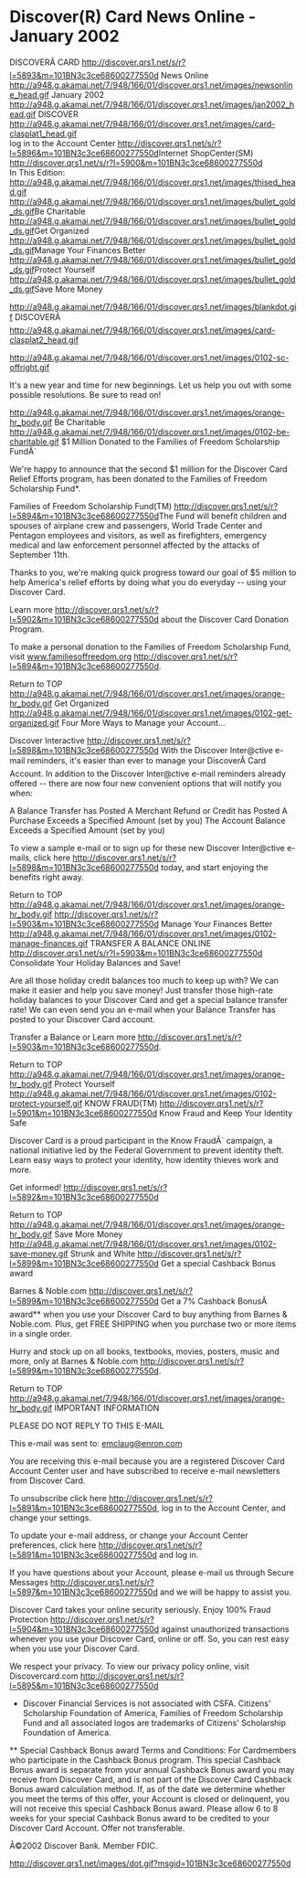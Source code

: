 # Discover(R) Card News Online - January 2002

DISCOVERÃ CARD <http://discover.qrs1.net/s/r?l=5893&m=101BN3c3ce68600277550d>	  News Online <http://a948.g.akamai.net/7/948/166/01/discover.qrs1.net/images/newsonline_head.gif> January 2002 <http://a948.g.akamai.net/7/948/166/01/discover.qrs1.net/images/jan2002_head.gif>	 DISCOVER <http://a948.g.akamai.net/7/948/166/01/discover.qrs1.net/images/card-clasplat1_head.gif>	
log in to the Account Center <http://discover.qrs1.net/s/r?l=5896&m=101BN3c3ce68600277550d>Internet ShopCenter(SM) <http://discover.qrs1.net/s/r?l=5900&m=101BN3c3ce68600277550d>	 
 In This Edition: <http://a948.g.akamai.net/7/948/166/01/discover.qrs1.net/images/thised_head.gif>	    <http://a948.g.akamai.net/7/948/166/01/discover.qrs1.net/images/bullet_gold_ds.gif>Be Charitable	     <http://a948.g.akamai.net/7/948/166/01/discover.qrs1.net/images/bullet_gold_ds.gif>Get Organized	     <http://a948.g.akamai.net/7/948/166/01/discover.qrs1.net/images/bullet_gold_ds.gif>Manage Your Finances Better	 
    <http://a948.g.akamai.net/7/948/166/01/discover.qrs1.net/images/bullet_gold_ds.gif>Protect Yourself	     <http://a948.g.akamai.net/7/948/166/01/discover.qrs1.net/images/bullet_gold_ds.gif>Save More Money 	 
	
  <http://a948.g.akamai.net/7/948/166/01/discover.qrs1.net/images/blankdot.gif>	
 DISCOVERÃ <http://a948.g.akamai.net/7/948/166/01/discover.qrs1.net/images/card-clasplat2_head.gif>	

  <http://a948.g.akamai.net/7/948/166/01/discover.qrs1.net/images/0102-sc-offright.gif>

It's a new year and time for new beginnings. Let us help you out with some possible resolutions. Be sure to read on!
	
  <http://a948.g.akamai.net/7/948/166/01/discover.qrs1.net/images/orange-hr_body.gif>
 Be Charitable <http://a948.g.akamai.net/7/948/166/01/discover.qrs1.net/images/0102-be-charitable.gif>
$1 Million Donated to the Families of Freedom Scholarship FundÃ´

We're happy to announce that the second $1 million for the Discover Card Relief Efforts program, has been donated to the Families of Freedom Scholarship Fund*.

Families of Freedom Scholarship Fund(TM) <http://discover.qrs1.net/s/r?l=5894&m=101BN3c3ce68600277550d>The Fund will benefit children and spouses of airplane crew and passengers, World Trade Center and Pentagon employees and visitors, as well as firefighters, emergency medical and law enforcement personnel affected by the attacks of September 11th.

Thanks to you, we're making quick progress toward our goal of $5 million to help America's relief efforts by doing what you do everyday -- using your Discover Card.

Learn more <http://discover.qrs1.net/s/r?l=5902&m=101BN3c3ce68600277550d> about the Discover Card Donation Program.

To make a personal donation to the Families of Freedom Scholarship Fund, visit www.familiesoffreedom.org <http://discover.qrs1.net/s/r?l=5894&m=101BN3c3ce68600277550d>.


Return to TOP
  <http://a948.g.akamai.net/7/948/166/01/discover.qrs1.net/images/orange-hr_body.gif>
 Get Organized <http://a948.g.akamai.net/7/948/166/01/discover.qrs1.net/images/0102-get-organized.gif>
Four More Ways to Manage your Account... 
	
Discover Interactive <http://discover.qrs1.net/s/r?l=5898&m=101BN3c3ce68600277550d> With the Discover Inter@ctive e-mail reminders, it's easier than ever to manage your DiscoverÃ Card Account. In addition to the Discover Inter@ctive e-mail reminders already offered -- there are now four new convenient options that will notify you when: 

A Balance Transfer has Posted
A Merchant Refund or Credit has Posted
A Purchase Exceeds a Specified Amount (set by you)
The Account Balance Exceeds a Specified Amount (set by you)

To view a sample e-mail or to sign up for these new Discover Inter@ctive e-mails, click here <http://discover.qrs1.net/s/r?l=5898&m=101BN3c3ce68600277550d> today, and start enjoying the benefits right away. 


Return to TOP
  <http://a948.g.akamai.net/7/948/166/01/discover.qrs1.net/images/orange-hr_body.gif>
 <http://discover.qrs1.net/s/r?l=5903&m=101BN3c3ce68600277550d> Manage Your Finances Better <http://a948.g.akamai.net/7/948/166/01/discover.qrs1.net/images/0102-manage-finances.gif>
TRANSFER A BALANCE ONLINE <http://discover.qrs1.net/s/r?l=5903&m=101BN3c3ce68600277550d> Consolidate Your Holiday Balances and Save! 

Are all those holiday credit balances too much to keep up with? We can make it easier and help you save money! Just transfer those high-rate holiday balances to your Discover Card and get a special balance transfer rate! We can even send you an e-mail when your Balance Transfer has posted to your Discover Card account.

Transfer a Balance or Learn more <http://discover.qrs1.net/s/r?l=5903&m=101BN3c3ce68600277550d>. 

Return to TOP
  <http://a948.g.akamai.net/7/948/166/01/discover.qrs1.net/images/orange-hr_body.gif>
 Protect Yourself <http://a948.g.akamai.net/7/948/166/01/discover.qrs1.net/images/0102-protect-yourself.gif>
KNOW FRAUD(TM) <http://discover.qrs1.net/s/r?l=5901&m=101BN3c3ce68600277550d> Know Fraud and Keep Your Identity Safe 

Discover Card is a proud participant in the Know FraudÃ´ campaign, a national initiative led by the Federal Government to prevent identity theft. Learn easy ways to protect your identity, how identity thieves work and more.

Get informed! <http://discover.qrs1.net/s/r?l=5892&m=101BN3c3ce68600277550d>

Return to TOP
  <http://a948.g.akamai.net/7/948/166/01/discover.qrs1.net/images/orange-hr_body.gif>
 Save More Money <http://a948.g.akamai.net/7/948/166/01/discover.qrs1.net/images/0102-save-money.gif>
Strunk and White <http://discover.qrs1.net/s/r?l=5899&m=101BN3c3ce68600277550d> Get a special Cashback Bonus award 

Barnes & Noble.com <http://discover.qrs1.net/s/r?l=5899&m=101BN3c3ce68600277550d> Get a 7% Cashback BonusÃ award** when you use your Discover Card to buy anything from Barnes & Noble.com. Plus, get FREE SHIPPING when you purchase two or more items in a single order.

Hurry and stock up on all books, textbooks, movies, posters, music and more, only at Barnes & Noble.com <http://discover.qrs1.net/s/r?l=5899&m=101BN3c3ce68600277550d>. 

Return to TOP
  <http://a948.g.akamai.net/7/948/166/01/discover.qrs1.net/images/orange-hr_body.gif>
IMPORTANT INFORMATION

PLEASE DO NOT REPLY TO THIS E-MAIL

This e-mail was sent to: emclaug@enron.com

You are receiving this e-mail because you are a registered Discover Card Account Center user and have subscribed to receive e-mail newsletters from Discover Card.

To unsubscribe click here <http://discover.qrs1.net/s/r?l=5891&m=101BN3c3ce68600277550d>, log in to the Account Center, and change your settings.

To update your e-mail address, or change your Account Center preferences, click here <http://discover.qrs1.net/s/r?l=5891&m=101BN3c3ce68600277550d> and log in.

If you have questions about your Account, please e-mail us through Secure Messages <http://discover.qrs1.net/s/r?l=5897&m=101BN3c3ce68600277550d> and we will be happy to assist you.

Discover Card takes your online security seriously. Enjoy 100% Fraud Protection <http://discover.qrs1.net/s/r?l=5904&m=101BN3c3ce68600277550d> against unauthorized transactions whenever you use your Discover Card, online or off. So, you can rest easy when you use your Discover Card.

We respect your privacy. To view our privacy policy online, visit Discovercard.com <http://discover.qrs1.net/s/r?l=5895&m=101BN3c3ce68600277550d>

* Discover Financial Services is not associated with CSFA. Citizens' Scholarship Foundation of America, Families of Freedom Scholarship Fund and all associated logos are trademarks of Citizens' Scholarship Foundation of America.

** Special Cashback Bonus award Terms and Conditions:
For Cardmembers who participate in the Cashback Bonus program. This special Cashback Bonus award is separate from your annual Cashback Bonus award you may receive from Discover Card, and is not part of the Discover Card Cashback Bonus award calculation method. If, as of the date we determine whether you meet the terms of this offer, your Account is closed or delinquent, you will not receive this special Cashback Bonus award. Please allow 6 to 8 weeks for your special Cashback Bonus award to be credited to your Discover Card Account. Offer not transferable.

Â©2002 Discover Bank. Member FDIC.
	
  <http://discover.qrs1.net/images/dot.gif?msgid=101BN3c3ce68600277550d>
